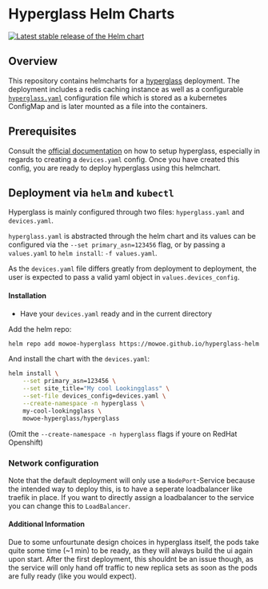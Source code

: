 # Hyperglass Helm Charts
[![Latest stable release of the Helm chart](https://img.shields.io/badge/dynamic/yaml.svg?label=stable&url=https://mowoe.github.io/hyperglass-helm/index.yaml&query=$.entries.hyperglass[0].version&color=1b53c2&logo=helm)](https://mowoe.github.io/hyperglass-helm)

## Overview

This repository contains helmcharts for a [hyperglass](https://hyperglass.dev/) deployment. The deployment includes a redis caching instance as well as a configurable [`hyperglass.yaml`](https://hyperglass.dev/docs/parameters) configuration file which is stored as a kubernetes ConfigMap and is later mounted as a file into the containers.
## Prerequisites
Consult the [official documentation]() on how to setup hyperglass, especially in regards to creating a `devices.yaml` config. Once you have created this config, you are ready to deploy hyperglass using this helmchart.

## Deployment via `helm` and `kubectl`
Hyperglass is mainly configured through two files: `hyperglass.yaml` and `devices.yaml`.

`hyperglass.yaml` is abstracted through the helm chart and its values can be configured via the `--set primary_asn=123456` flag, or by passing a `values.yaml` to `helm install`: `-f values.yaml`.

As the `devices.yaml` file differs greatly from deployment to deployment, the user is expected to pass a valid yaml object in `values.devices_config`.

#### Installation
* Have your `devices.yaml` ready and in the current directory

Add the helm repo:
```bash
helm repo add mowoe-hyperglass https://mowoe.github.io/hyperglass-helm
```
And install the chart with the `devices.yaml`:
```bash
helm install \
    --set primary_asn=123456 \
    --set site_title="My cool Lookingglass" \
    --set-file devices_config=devices.yaml \
    --create-namespace -n hyperglass \
    my-cool-lookingglass \
    mowoe-hyperglass/hyperglass
```
(Omit the `--create-namespace -n hyperglass` flags if youre on RedHat Openshift)

### Network configuration
Note that the default deployment will only use a `NodePort`-Service because the intended way to deploy this, is to have a seperate loadbalancer like traefik in place. If you want to directly assign a loadbalancer to the service you can change this to `LoadBalancer`.

#### Additional Information
Due to some unfourtunate design choices in hyperglass itself, the pods take quite some time (~1 min) to be ready, as they will always build the ui again upon start. After the first deployment, this shouldnt be an issue though, as the service will only hand off traffic to new replica sets as soon as the pods are fully ready (like you would expect).